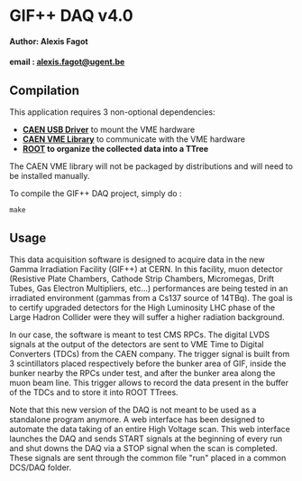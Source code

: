 # GIF++ DAQ v4.0
#### Author: Alexis Fagot
#### email : alexis.fagot@ugent.be

## Compilation

This application requires 3 non-optional dependencies:

* **[CAEN USB Driver](http://www.caen.it/csite/CaenProd.jsp?idmod=417&parent=11)** to mount the VME hardware
* **[CAEN VME Library](http://www.caen.it/csite/CaenProd.jsp?idmod=689&parent=38)** to communicate with the VME hardware
* **[ROOT](https://root.cern.ch/downloading-root) to organize the collected data into a TTree**

The CAEN VME library will not be packaged by distributions and will need to be installed manually.

To compile the GIF++ DAQ project, simply do :

    make

## Usage

This data acquisition software is designed to acquire data in the new Gamma Irradiation Facility (GIF++) at CERN.
In this facility, muon detector (Resistive Plate Chambers, Cathode Strip Chambers, Micromegas, Drift Tubes, Gas Electron Multipliers, etc...) performances are
being tested in an irradiated environment (gammas from a Cs137 source of 14TBq).
The goal is to certify upgraded detectors for the High Luminosity LHC phase of the Large Hadron Collider were they will suffer a higher radiation background.

In our case, the software is meant to test CMS RPCs.
The digital LVDS signals at the output of the detectors are sent to VME Time to Digital Converters (TDCs) from the CAEN company.
The trigger signal is built from 3 scintillators placed respectively before the bunker area of GIF, inside the bunker nearby the RPCs under test, and after
the bunker area along the muon beam line.
This trigger allows to record the data present in the buffer of the TDCs and to store it into ROOT TTrees.

Note that this new version of the DAQ is not meant to be used as a standalone program anymore.
A web interface has been designed to automate the data taking of an entire High Voltage scan.
This web interface launches the DAQ and sends START signals at the beginning of every run and shut downs the DAQ via a STOP signal when the scan is completed.
These signals are sent through the common file "run" placed in a common DCS/DAQ folder.

